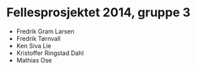 Fellesprosjektet 2014, gruppe 3
===============================

- Fredrik Gram Larsen
- Fredrik Tørnvall
- Ken Siva Lie
- Kristoffer Ringstad Dahl
- Mathias Ose


